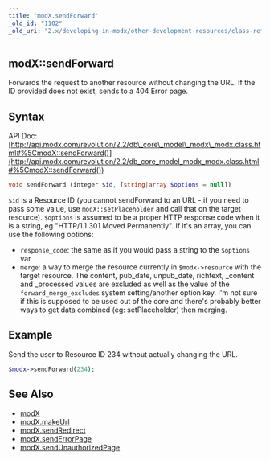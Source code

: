 ```yaml
---
title: "modX.sendForward"
_old_id: "1102"
_old_uri: "2.x/developing-in-modx/other-development-resources/class-reference/modx/modx.sendforward"
---
```


## modX::sendForward

Forwards the request to another resource without changing the URL. If the ID provided does not exist, sends to a 404 Error page.

## Syntax

API Doc: [http://api.modx.com/revolution/2.2/db\_core\_model\_modx\_modx.class.html#%5CmodX::sendForward()](http://api.modx.com/revolution/2.2/db_core_model_modx_modx.class.html#%5CmodX::sendForward())

``` php
void sendForward (integer $id, [string|array $options = null])
```

`$id` is a Resource ID (you cannot sendForward to an URL - if you need to pass some value, use `modX::setPlaceholder` and call that on the target resource).
`$options` is assumed to be a proper HTTP response code when it is a string, eg "HTTP/1.1 301 Moved Permanently". If it's an array, you can use the following options:

- `response_code`: the same as if you would pass a string to the `$options` var
- `merge`: a way to merge the resource currently in `$modx->resource` with the target resource. The content, pub\_date, unpub\_date, richtext, \_content and \_processed values are excluded as well as the value of the `forward_merge_excludes` system setting/another option key. I'm not sure if this is supposed to be used out of the core and there's probably better ways to get data combined (eg: setPlaceholder) then merging.

## Example

Send the user to Resource ID 234 without actually changing the URL.

``` php
$modx->sendForward(234);
```

## See Also

- [modX](extending-modx/core-model/modx "modX")
- [modX.makeUrl](extending-modx/modx-class/reference/modx.makeurl "modX.makeUrl")
- [modX.sendRedirect](extending-modx/modx-class/reference/modx.sendredirect "modX.sendRedirect")
- [modX.sendErrorPage](extending-modx/modx-class/reference/modx.senderrorpage "modX.sendErrorPage")
- [modX.sendUnauthorizedPage](extending-modx/modx-class/reference/modx.sendunauthorizedpage)
